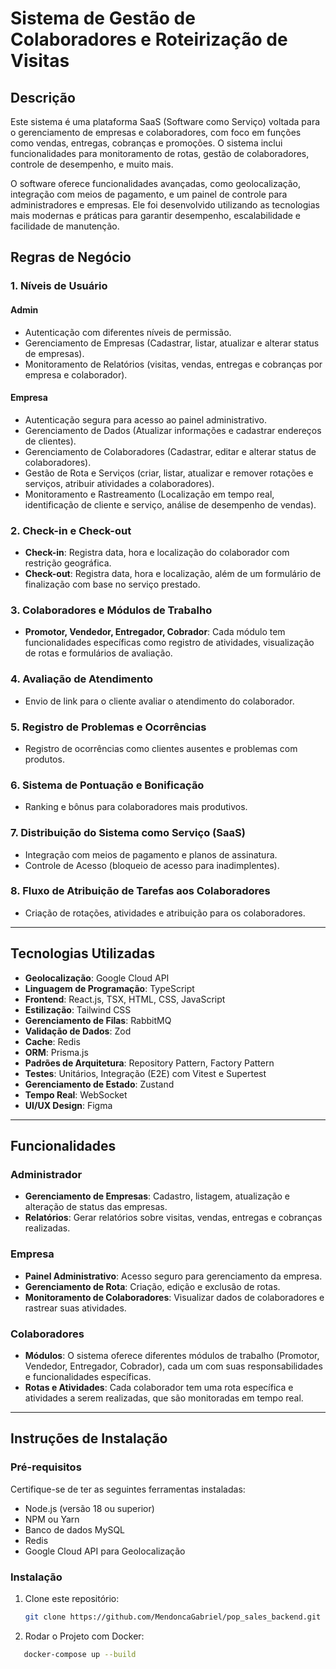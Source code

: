 # Sistema de Gestão de Colaboradores e Roteirização de Visitas

## Descrição

Este sistema é uma plataforma SaaS (Software como Serviço) voltada para o gerenciamento de empresas e colaboradores, com foco em funções como vendas, entregas, cobranças e promoções. O sistema inclui funcionalidades para monitoramento de rotas, gestão de colaboradores, controle de desempenho, e muito mais.

O software oferece funcionalidades avançadas, como geolocalização, integração com meios de pagamento, e um painel de controle para administradores e empresas. Ele foi desenvolvido utilizando as tecnologias mais modernas e práticas para garantir desempenho, escalabilidade e facilidade de manutenção.

## Regras de Negócio

### 1. Níveis de Usuário

#### Admin
- Autenticação com diferentes níveis de permissão.
- Gerenciamento de Empresas (Cadastrar, listar, atualizar e alterar status de empresas).
- Monitoramento de Relatórios (visitas, vendas, entregas e cobranças por empresa e colaborador).

#### Empresa
- Autenticação segura para acesso ao painel administrativo.
- Gerenciamento de Dados (Atualizar informações e cadastrar endereços de clientes).
- Gerenciamento de Colaboradores (Cadastrar, editar e alterar status de colaboradores).
- Gestão de Rota e Serviços (criar, listar, atualizar e remover rotações e serviços, atribuir atividades a colaboradores).
- Monitoramento e Rastreamento (Localização em tempo real, identificação de cliente e serviço, análise de desempenho de vendas).

### 2. Check-in e Check-out
- **Check-in**: Registra data, hora e localização do colaborador com restrição geográfica.
- **Check-out**: Registra data, hora e localização, além de um formulário de finalização com base no serviço prestado.

### 3. Colaboradores e Módulos de Trabalho
- **Promotor, Vendedor, Entregador, Cobrador**: Cada módulo tem funcionalidades específicas como registro de atividades, visualização de rotas e formulários de avaliação.

### 4. Avaliação de Atendimento
- Envio de link para o cliente avaliar o atendimento do colaborador.

### 5. Registro de Problemas e Ocorrências
- Registro de ocorrências como clientes ausentes e problemas com produtos.

### 6. Sistema de Pontuação e Bonificação
- Ranking e bônus para colaboradores mais produtivos.

### 7. Distribuição do Sistema como Serviço (SaaS)
- Integração com meios de pagamento e planos de assinatura.
- Controle de Acesso (bloqueio de acesso para inadimplentes).

### 8. Fluxo de Atribuição de Tarefas aos Colaboradores
- Criação de rotações, atividades e atribuição para os colaboradores.

---

## Tecnologias Utilizadas

- **Geolocalização**: Google Cloud API
- **Linguagem de Programação**: TypeScript
- **Frontend**: React.js, TSX, HTML, CSS, JavaScript
- **Estilização**: Tailwind CSS
- **Gerenciamento de Filas**: RabbitMQ
- **Validação de Dados**: Zod
- **Cache**: Redis
- **ORM**: Prisma.js
- **Padrões de Arquitetura**: Repository Pattern, Factory Pattern
- **Testes**: Unitários, Integração (E2E) com Vitest e Supertest
- **Gerenciamento de Estado**: Zustand
- **Tempo Real**: WebSocket
- **UI/UX Design**: Figma

---

## Funcionalidades

### Administrador
- **Gerenciamento de Empresas**: Cadastro, listagem, atualização e alteração de status das empresas.
- **Relatórios**: Gerar relatórios sobre visitas, vendas, entregas e cobranças realizadas.
  
### Empresa
- **Painel Administrativo**: Acesso seguro para gerenciamento da empresa.
- **Gerenciamento de Rota**: Criação, edição e exclusão de rotas.
- **Monitoramento de Colaboradores**: Visualizar dados de colaboradores e rastrear suas atividades.

### Colaboradores
- **Módulos**: O sistema oferece diferentes módulos de trabalho (Promotor, Vendedor, Entregador, Cobrador), cada um com suas responsabilidades e funcionalidades específicas.
- **Rotas e Atividades**: Cada colaborador tem uma rota específica e atividades a serem realizadas, que são monitoradas em tempo real.

---

## Instruções de Instalação

### Pré-requisitos
Certifique-se de ter as seguintes ferramentas instaladas:
- Node.js (versão 18 ou superior)
- NPM ou Yarn
- Banco de dados MySQL
- Redis
- Google Cloud API para Geolocalização

### Instalação

1. Clone este repositório:
   ```bash
   git clone https://github.com/MendoncaGabriel/pop_sales_backend.git

2. Rodar o Projeto com Docker:
```bash
   docker-compose up --build

